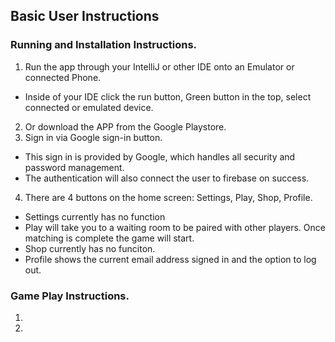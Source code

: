 ## Basic User Instructions 

### Running and Installation Instructions. 
1. Run the app through your IntelliJ or other IDE onto an Emulator or connected Phone.
 * Inside of your IDE click the run button, Green button in the top, select connected or emulated device.
2. Or download the APP from the Google Playstore. 
3. Sign in via Google sign-in button.
 * This sign in is provided by Google, which handles all security and password management.
 * The authentication will also connect the user to firebase on success.
4. There are 4 buttons on the home screen: Settings, Play, Shop, Profile.
 * Settings currently has no function
 * Play will take you to a waiting room to be paired with other players. Once matching is complete the game will start.
 * Shop currently has no funciton.
 * Profile shows the current email address signed in and the option to log out.
 
### Game Play Instructions.
1.
2.
